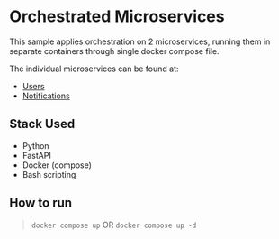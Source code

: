 # Orchestrated Microservices

This sample applies orchestration on 2 microservices, running them in separate containers through single docker compose file.

The individual microservices can be found at:

- [Users](https://github.com/Irfan-Ahmad-byte/microservice_users.git)
- [Notifications](https://github.com/Irfan-Ahmad-byte/microservice_notifications.git)

## Stack Used

- Python
- FastAPI
- Docker (compose)
- Bash scripting

## How to run

> `docker compose up` OR `docker compose up -d`